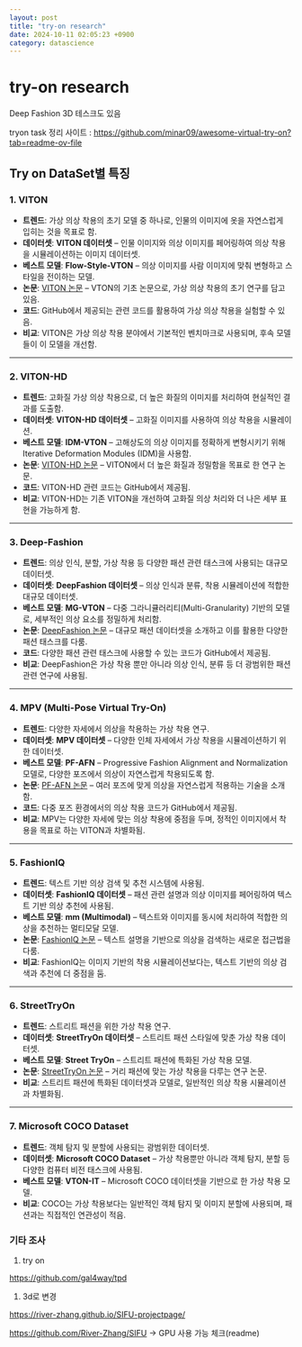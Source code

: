 ```yaml
---
layout: post
title: "try-on research"
date: 2024-10-11 02:05:23 +0900
category: datascience
---
```


# try-on research

Deep Fashion 3D 테스크도 있음

tryon task 정리 사이트 : https://github.com/minar09/awesome-virtual-try-on?tab=readme-ov-file

## Try on DataSet별 특징

### 1. **VITON**

- **트렌드**: 가상 의상 착용의 초기 모델 중 하나로, 인물의 이미지에 옷을 자연스럽게 입히는 것을 목표로 함.
- **데이터셋**: **VITON 데이터셋** – 인물 이미지와 의상 이미지를 페어링하여 의상 착용을 시뮬레이션하는 이미지 데이터셋.
- **베스트 모델**: **Flow-Style-VTON** – 의상 이미지를 사람 이미지에 맞춰 변형하고 스타일을 전이하는 모델.
- **논문**: [VITON 논문](https://arxiv.org/abs/1703.01386) – VTON의 기초 논문으로, 가상 의상 착용의 초기 연구를 담고 있음.
- **코드**: GitHub에서 제공되는 관련 코드를 활용하여 가상 의상 착용을 실험할 수 있음.
- **비교**: VITON은 가상 의상 착용 분야에서 기본적인 벤치마크로 사용되며, 후속 모델들이 이 모델을 개선함.

------

### 2. **VITON-HD**

- **트렌드**: 고화질 가상 의상 착용으로, 더 높은 화질의 이미지를 처리하여 현실적인 결과를 도출함.
- **데이터셋**: **VITON-HD 데이터셋** – 고화질 이미지를 사용하여 의상 착용을 시뮬레이션.
- **베스트 모델**: **IDM-VTON** – 고해상도의 의상 이미지를 정확하게 변형시키기 위해 Iterative Deformation Modules (IDM)을 사용함.
- **논문**: [VITON-HD 논문](https://arxiv.org/abs/2007.12622) – VITON에서 더 높은 화질과 정밀함을 목표로 한 연구 논문.
- **코드**: VITON-HD 관련 코드는 GitHub에서 제공됨.
- **비교**: VITON-HD는 기존 VITON을 개선하여 고화질 의상 처리와 더 나은 세부 표현을 가능하게 함.

------

### 3. **Deep-Fashion**

- **트렌드**: 의상 인식, 분할, 가상 착용 등 다양한 패션 관련 태스크에 사용되는 대규모 데이터셋.
- **데이터셋**: **DeepFashion 데이터셋** – 의상 인식과 분류, 착용 시뮬레이션에 적합한 대규모 데이터셋.
- **베스트 모델**: **MG-VTON** – 다중 그라니큘러리티(Multi-Granularity) 기반의 모델로, 세부적인 의상 요소를 정밀하게 처리함.
- **논문**: [DeepFashion 논문](https://arxiv.org/abs/1608.03045) – 대규모 패션 데이터셋을 소개하고 이를 활용한 다양한 패션 태스크를 다룸.
- **코드**: 다양한 패션 관련 태스크에 사용할 수 있는 코드가 GitHub에서 제공됨.
- **비교**: DeepFashion은 가상 착용 뿐만 아니라 의상 인식, 분류 등 더 광범위한 패션 관련 연구에 사용됨.

------

### 4. **MPV (Multi-Pose Virtual Try-On)**

- **트렌드**: 다양한 자세에서 의상을 착용하는 가상 착용 연구.
- **데이터셋**: **MPV 데이터셋** – 다양한 인체 자세에서 가상 착용을 시뮬레이션하기 위한 데이터셋.
- **베스트 모델**: **PF-AFN** – Progressive Fashion Alignment and Normalization 모델로, 다양한 포즈에서 의상이 자연스럽게 착용되도록 함.
- **논문**: [PF-AFN 논문](https://arxiv.org/abs/2104.05659) – 여러 포즈에 맞게 의상을 자연스럽게 적용하는 기술을 소개함.
- **코드**: 다중 포즈 환경에서의 의상 착용 코드가 GitHub에서 제공됨.
- **비교**: MPV는 다양한 자세에 맞는 의상 착용에 중점을 두며, 정적인 이미지에서 착용을 목표로 하는 VITON과 차별화됨.

------

### 5. **FashionIQ**

- **트렌드**: 텍스트 기반 의상 검색 및 추천 시스템에 사용됨.
- **데이터셋**: **FashionIQ 데이터셋** – 패션 관련 설명과 의상 이미지를 페어링하여 텍스트 기반 의상 추천에 사용됨.
- **베스트 모델**: **mm (Multimodal)** – 텍스트와 이미지를 동시에 처리하여 적합한 의상을 추천하는 멀티모달 모델.
- **논문**: [FashionIQ 논문](https://arxiv.org/abs/1905.12794) – 텍스트 설명을 기반으로 의상을 검색하는 새로운 접근법을 다룸.
- **비교**: FashionIQ는 이미지 기반의 착용 시뮬레이션보다는, 텍스트 기반의 의상 검색과 추천에 더 중점을 둠.

------

### 6. **StreetTryOn**

- **트렌드**: 스트리트 패션을 위한 가상 착용 연구.
- **데이터셋**: **StreetTryOn 데이터셋** – 스트리트 패션 스타일에 맞춘 가상 착용 데이터셋.
- **베스트 모델**: **Street TryOn** – 스트리트 패션에 특화된 가상 착용 모델.
- **논문**: [StreetTryOn 논문](https://arxiv.org/abs/2105.06055) – 거리 패션에 맞는 가상 착용을 다루는 연구 논문.
- **비교**: 스트리트 패션에 특화된 데이터셋과 모델로, 일반적인 의상 착용 시뮬레이션과 차별화됨.

------

### 7. **Microsoft COCO Dataset**

- **트렌드**: 객체 탐지 및 분할에 사용되는 광범위한 데이터셋.
- **데이터셋**: **Microsoft COCO Dataset** – 가상 착용뿐만 아니라 객체 탐지, 분할 등 다양한 컴퓨터 비전 태스크에 사용됨.
- **베스트 모델**: **VTON-IT** – Microsoft COCO 데이터셋을 기반으로 한 가상 착용 모델.
- **비교**: COCO는 가상 착용보다는 일반적인 객체 탐지 및 이미지 분할에 사용되며, 패션과는 직접적인 연관성이 적음.







### 기타 조사

1. try on

https://github.com/gal4way/tpd

1. 3d로 변경

https://river-zhang.github.io/SIFU-projectpage/

https://github.com/River-Zhang/SIFU -> GPU 사용 가능 체크(readme)





